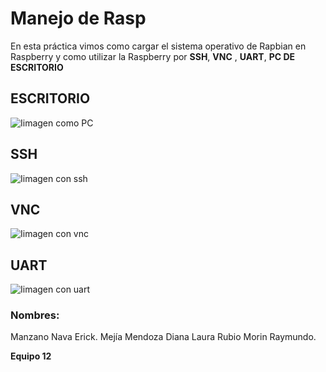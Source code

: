 # **Manejo de Rasp**
En esta práctica vimos como cargar el sistema operativo de Rapbian en Raspberry y como utilizar la Raspberry por **SSH**, **VNC** , **UART**, **PC DE ESCRITORIO**

## **ESCRITORIO**
![ Iimagen como PC](https://github.com/Eriick08/embebidos-20-1/blob/master/Laboratorios/Lab1/Manzano%20Nava/pc.jpg)

## **SSH**
![ Iimagen con ssh](/VNC.jpg)


## **VNC**  
![ Iimagen con vnc](/SSH.jpg)


## **UART**  
![ Iimagen con uart](/UART.png)

### **Nombres**:
Manzano Nava Erick.
 Mejía Mendoza Diana Laura
 Rubio Morin Raymundo.
  
  **Equipo 12**


